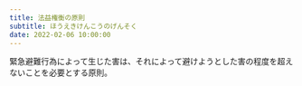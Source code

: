 ```yaml
---
title: 法益権衡の原則
subtitle: ほうえきけんこうのげんそく
date: 2022-02-06 10:00:00
---
```


緊急避難行為によって生じた害は、それによって避けようとした害の程度を超えないことを必要とする原則。

